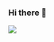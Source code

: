 ### Hi there 👋
<a href="https://t.me/ritapolsh">
 <img src="{https://img.shields.io/badge/Telegram-2CA5E0?style=for-the-badge&logo=telegram&logoColor=white}" />
</a>

<!--
**MargoPolsh/MargoPolsh** is a ✨ _special_ ✨ repository because its `README.md` (this file) appears on your GitHub profile.

Here are some ideas to get you started:

- 🔭 I’m currently working on ...
- 🌱 I’m currently learning ...
- 👯 I’m looking to collaborate on ...
- 🤔 I’m looking for help with ...
- 💬 Ask me about ...
- 📫 How to reach me: ...
- 😄 Pronouns: ...
- ⚡ Fun fact: ...
-->
